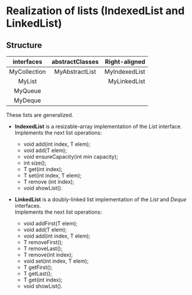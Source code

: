 # Realization of lists (IndexedList and LinkedList) #

## Structure ##

| interfaces   | abstractClasses | Right-aligned |
|    :---:     |      :---:      |     ---:      |
| MyCollection | MyAbstractList  | MyIndexedList |
| MyList       | 	         | MyLinkedList  |
| MyQueue      |		 |		 |
| MyDeque      |		 |		 |

These lists are generalized.

* **IndexedList** is a resizable-array implementation of the *List* interface. Implements
  the next list operations:
	* void add(int index, T elem);
	* void add(T elem);
	* void ensureCapacity(int min capacity);
	* int size();
	* T get(int index);
	* T set(int index, T elem);
	* T remove (int index);
	* void showList().

* **LinkedList** is a doubly-linked list implementation of the *List* and *Deque* interfaces.  
  Implements the next list operations:
	* void addFirst(T elem);
	* void add(T elem);
	* void add(int index, T elem);
	* T removeFirst();
	* T removeLast();
	* T remove(int index);
	* void set(int index, T elem);
	* T getFirst();
	* T getLast();
	* T get(int index);
	* void showList().
